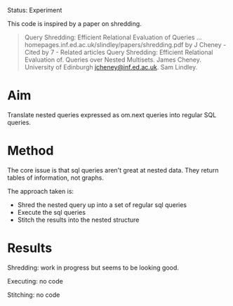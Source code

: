 
Status: Experiment

This code is inspired by a paper on shredding.

> Query Shredding: Efficient Relational Evaluation of Queries ...
> homepages.inf.ed.ac.uk/slindley/papers/shredding.pdf
> by J Cheney - ‎Cited by 7 - ‎Related articles
> Query Shredding: Efficient Relational Evaluation of. Queries over Nested Multisets. James Cheney. University of Edinburgh jcheney@inf.ed.ac.uk. Sam Lindley.


# Aim

Translate nested queries expressed as om.next queries into regular SQL queries.

# Method

The core issue is that sql queries aren't great at nested data.  They return tables of information, not graphs. 

The approach taken is:

* Shred the nested query up into a set of regular sql queries
* Execute the sql queries
* Stitch the results into the nested structure

# Results

Shredding: work in progress but seems to be looking good.

Executing: no code

Stitching: no code



